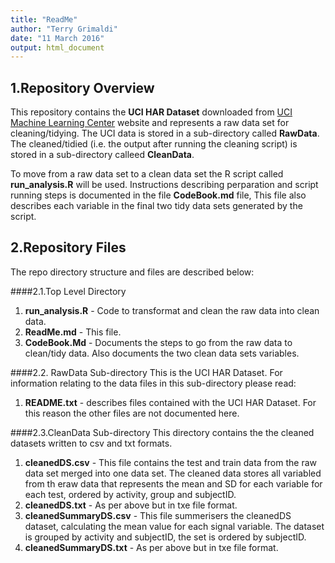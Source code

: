 ```yaml
---
title: "ReadMe"
author: "Terry Grimaldi"
date: "11 March 2016"
output: html_document
---
```


## 1.Repository Overview
This repository contains the **UCI HAR Dataset** downloaded from [UCI Machine Learning Center](http://archive.ics.uci.edu/ml/datasets/Human+Activity+Recognition+Using+Smartphones) website and represents a raw data set for cleaning/tidying. The UCI data is stored in a sub-directory called **RawData**. The cleaned/tidied (i.e. the output after running the cleaning script) is stored in a sub-directory calleed **CleanData**.

To move from a raw data set to a clean data set the R script called **run_analysis.R** will be used. Instructions describing perparation and script running steps is documented in the file **CodeBook.md** file, This file also describes each variable in the final two tidy data sets generated by the script.

## 2.Repository Files
The repo directory structure and files are described below:

####2.1.Top Level Directory
1. **run_analysis.R** - Code to transformat and clean the raw data into clean data.
2. **ReadMe.md** - This file.
3. **CodeBook.Md** - Documents the steps to go from the raw data to clean/tidy data. Also documents the two clean data sets variables.

####2.2. RawData Sub-directory
This is the UCI HAR Dataset. For information relating to the data files in this sub-directory please read:

1. **README.txt** - describes files contained with the UCI HAR Dataset. For this reason the other files are not documented here.

####2.3.CleanData Sub-directory
This directory contains the the cleaned datasets written to csv and txt formats.

1. **cleanedDS.csv** - This file contains the test and train data from the raw data set merged into one data set. The cleaned data stores all variabled from th eraw data that represents the mean and SD for each variable for each test, ordered by activity, group and subjectID.
2. **cleanedDS.txt** - As per above but in txe file format. 
3. **cleanedSummaryDS.csv** - This file summerisers the cleanedDS dataset, calculating the mean value for each signal variable. The dataset is grouped by activity and subjectID, the set is ordered by subjectID.
4. **cleanedSummaryDS.txt** - As per above but in txe file format.